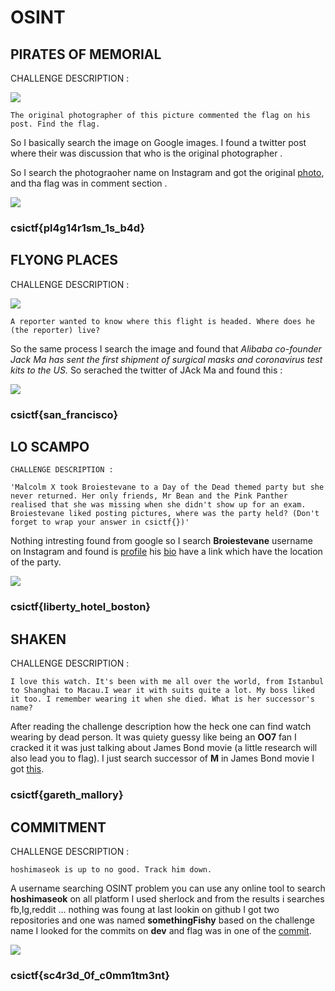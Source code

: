 # OSINT


## PIRATES OF MEMORIAL 


CHALLENGE DESCRIPTION :

![](/img/storm.jpeg)

```
The original photographer of this picture commented the flag on his post. Find the flag.

```

So I basically search the image on Google images. I found a twitter post where their was discussion that who is the original photographer .

So I search the photograoher name on Instagram and got the original [photo](https://www.instagram.com/p/B3oKrLQgpko/), and tha flag was in comment section .

![](/img/1.png)

### csictf{pl4g14r1sm_1s_b4d}


## FLYONG PLACES 

CHALLENGE DESCRIPTION :

![](/img/Flight.jpg)
```
A reporter wanted to know where this flight is headed. Where does he (the reporter) live?

```

So the same process I search the image and found that *Alibaba co-founder Jack Ma has sent the first shipment of surgical masks and coronavirus test kits to the US.* So  serached the twitter of JAck Ma and found this :

![](/img/2.png)

### csictf{san_francisco}


## LO SCAMPO 

```
CHALLENGE DESCRIPTION :

'Malcolm X took Broiestevane to a Day of the Dead themed party but she never returned. Her only friends, Mr Bean and the Pink Panther realised that she was missing when she didn't show up for an exam. Broiestevane liked posting pictures, where was the party held? (Don't forget to wrap your answer in csictf{})'
```

Nothing intresting found from google so I search **Broiestevane** username on Instagram and found is [profile](https://www.instagram.com/broiestevane/) his [bio](https://www.instagram.com/p/B3pJE1CgMvI/)  have a link which have the location of the party.

![](/img/3.png)

### csictf{liberty_hotel_boston}


## SHAKEN

CHALLENGE DESCRIPTION :

```
I love this watch. It's been with me all over the world, from Istanbul to Shanghai to Macau.I wear it with suits quite a lot. My boss liked it too. I remember wearing it when she died. What is her successor's name?

```

After reading the challenge description how the heck one can find watch wearing by dead person. It was quiety guessy like being an **OO7** fan  I cracked it it was just talking about James Bond  movie (a little research will also lead you to flag).  I just search 
successor of **M** in James Bond movie I got [this](https://www.google.com/search?q=successor+of+Judi+Dench+in+james+bond&rlz=1C5CHFA_enIN849IN853&oq=successor+of+Judi+Dench+in+james+bond&aqs=chrome.0.69i59.946j0j7&sourceid=chrome&ie=UTF-8).


### csictf{gareth_mallory}


## COMMITMENT 

CHALLENGE DESCRIPTION :

```
hoshimaseok is up to no good. Track him down.
```
A username searching OSINT problem you can use any online tool to search **hoshimaseok** on all platform I used sherlock and from the results i searches fb,Ig,reddit ... nothing was foung at last lookin on github I got two repositories and one was named **somethingFishy** based on the challenge name  I looked for the commits on **dev** and flag was in one of the [commit](https://github.com/hoshimaseok/SomethingFishy/commit/5e750ab0de940e25b56aa82ff7738c859a8c2b92). 

![](/img/4.png)

### csictf{sc4r3d_0f_c0mm1tm3nt}